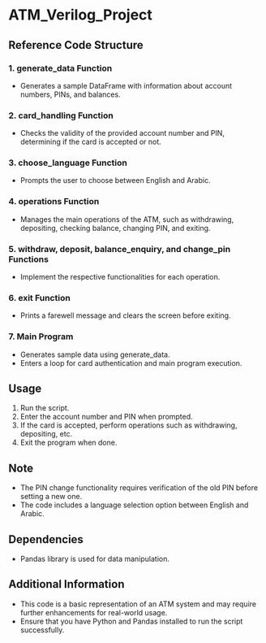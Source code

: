 # ATM_Verilog_Project

## Reference Code Structure

### 1. generate_data Function
- Generates a sample DataFrame with information about account numbers, PINs, and balances.

### 2. card_handling Function
- Checks the validity of the provided account number and PIN, determining if the card is accepted or not.

### 3. choose_language Function
- Prompts the user to choose between English and Arabic.

### 4. operations Function
- Manages the main operations of the ATM, such as withdrawing, depositing, checking balance, changing PIN, and exiting.

### 5. withdraw, deposit, balance_enquiry, and change_pin Functions
- Implement the respective functionalities for each operation.

### 6. exit Function
- Prints a farewell message and clears the screen before exiting.

### 7. Main Program
- Generates sample data using generate_data.
- Enters a loop for card authentication and main program execution.

## Usage
1. Run the script.
2. Enter the account number and PIN when prompted.
3. If the card is accepted, perform operations such as withdrawing, depositing, etc.
4. Exit the program when done.

## Note
- The PIN change functionality requires verification of the old PIN before setting a new one.
- The code includes a language selection option between English and Arabic.

## Dependencies
- Pandas library is used for data manipulation.

## Additional Information
- This code is a basic representation of an ATM system and may require further enhancements for real-world usage.
- Ensure that you have Python and Pandas installed to run the script successfully.
